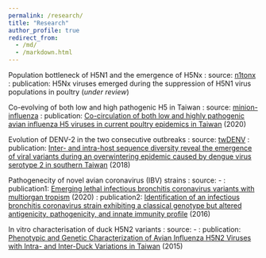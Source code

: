 ```yaml
---
permalink: /research/
title: "Research"
author_profile: true
redirect_from: 
  - /md/
  - /markdown.html
---
```


Population bottleneck of H5N1 and the emergence of H5Nx 
:   source: [n1tonx](https://github.com/yaotli/n1tonx)
:   publication: H5Nx viruses emerged during the suppression of H5N1 virus populations in poultry (_under review_)

Co-evolving of both low and high pathogenic H5 in Taiwan
:   source: [minion-influenza](https://github.com/yaotli/minion-influenza)
:   publication: [Co-circulation of both low and highly pathogenic avian influenza H5 viruses in current poultry epidemics in Taiwan](https://academic.oup.com/ve/article/6/1/veaa037/5831843) (2020)

Evolution of DENV-2 in the two consecutive outbreaks
:   source: [twDENV](https://github.com/yaotli/twDENV)
:   publication: [Inter- and intra-host sequence diversity reveal the emergence of viral variants during an overwintering epidemic caused by dengue virus serotype 2 in southern Taiwan](https://journals.plos.org/plosntds/article?id=10.1371/journal.pntd.0006827&rev=2) (2018)

Pathogenecity of novel avian coronavirus (IBV) strains
:   source: -
:   publication1: [Emerging lethal infectious bronchitis coronavirus variants with multiorgan tropism](https://onlinelibrary.wiley.com/doi/full/10.1111/tbed.13412) (2020)
:   publication2: [Identification of an infectious bronchitis coronavirus strain exhibiting a classical genotype but altered antigenicity, pathogenicity, and innate immunity profile](https://www.nature.com/articles/srep37725) (2016)

In vitro characterisation of duck H5N2 variants
:   source: -
:   publication: [Phenotypic and Genetic Characterization of Avian Influenza H5N2 Viruses with Intra- and Inter-Duck Variations in Taiwan](https://journals.plos.org/plosone/article?id=10.1371/journal.pone.0133910) (2015)

